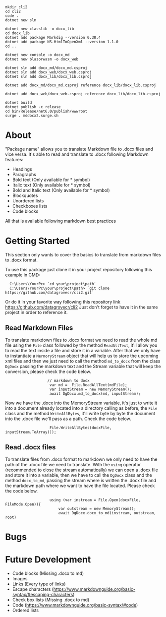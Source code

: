 

```
mkdir cli2
cd cli2
code .
dotnet new sln

dotnet new classlib -o docx_lib
cd docx_lib
dotnet add package Markdig --version 0.30.4
dotnet add package NS.HtmlToOpenXml --version 1.1.0
cd ..

dotnet new console -o docx_md
dotnet new blazorwasm -o docx_web

dotnet sln add docx_md/docx_md.csproj
dotnet sln add docx_web/docx_web.csproj 
dotnet sln add docx_lib/docx_lib.csproj 

dotnet add docx_md/docx_md.csproj reference docx_lib/docx_lib.csproj

dotnet add docx_web/docx_web.csproj reference docx_lib/docx_lib.csproj

dotnet build
dotnet publish -c release
cd bin/Release/net6.0/publish/wwwroot
surge . mddocx2.surge.sh

```

# About

"Package name" allows you to translate Markdown file to .docx files and vice versa. It's able to read and translate to .docx following Markdown features:

- Headings
- Paragraphs
- Bold text (Only available for * symbol)
- Italic text (Only available for * symbol)
- Bold and Italic text (Only available for * symbol)
- Blockquotes
- Unordered lists
- Checkboxes lists
- Code blocks

All that is available following markdown best practices 

# Getting Started

This section only wants to cover the basics to translate from markdown files to .docx format.

To use this package just clone it in your project repository following this example in CMD:

```
  C:\Users\YourPc> `cd your\project\path`
  C:\Users\YourPc\your\project\path> `git clone https://github.com/datagrovecr/cli2.git`
```
Or do it in your favorite way following this repository link https://github.com/datagrovecr/cli2 
Just don't forget to have it in the same project in order to reference it.

## Read Markdown Files

To translate markdown files to .docx format we need to read the whole md file using the `File` class followed by the method `ReadAllText`, it'll allow you to read the text inside a file and store it in a variable. After that we only have to instantiate a `MermoryStream` object that will help us to store the upcoming xml files and then we just need to call the method `md_to_docx` from the class `DgDocx` passing the markdown text and the Stream variable that will keep the conversion, please check the code below.

```
                   // markdown to docx
                    var md =  File.ReadAllText(mdFile);
                    var inputStream = new MemoryStream();
                    await DgDocx.md_to_docx(md, inputStream);
```

Now we have the .docx into the MemoryStream variable, it's just to write it into a document already located into a directory calling as before, the `File` class and the method `WriteAllBytes`, it'll write byte by byte the document into the .docx file we'll pass as a path. Check the code below.

```
                    File.WriteAllBytes(docxFile, inputStream.ToArray());
```

## Read .docx files

To translate files from .docx format to markdown we only need to have the path of the .docx file we need to translate.
With the `using` operator (recommended to close the stream automatically) we can open a .docx file and store it into a variable, then we have to call the `DgDocx` class and the method `docx_to_md`, passing the stream where is written the .docx file and the markdown path where we want to have the file located. Please check the code below.

```
                    using (var instream = File.Open(docxFile, FileMode.Open)){
                        var outstream = new MemoryStream();
                        await DgDocx.docx_to_md(instream, outstream, root)
```

# Bugs

# Future Development

- Code blocks (Missing .docx to md)
- Images 
- Links (Every type of links)
- Escape characters (https://www.markdownguide.org/basic-syntax/#escaping-characters)
- Check box lists (Missing .docx to md)
- Code (https://www.markdownguide.org/basic-syntax/#code)
- Ordered lists
